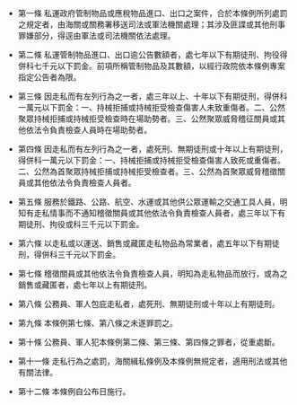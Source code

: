 * 第一條 私運政府管制物品或應稅物品進口、出口之案件，合於本條例所列處罰之規定者，由海關或關務署移送司法或軍法機關處理；其涉及匪諜或其他刑事罪嫌部分，得逕由軍法或司法機關依法處理。

* 第二條 私運管制物品進口、出口逾公告數額者，處七年以下有期徒刑、拘役得併科七千元以下罰金。前項所稱管制物品及其數額，以經行政院依本條例專案指定公告者為限。

* 第三條 因走私而有左列行為之一者，處三年以上、十年以下有期徒刑，得併科一萬元以下罰金：一、持械拒捕或持械拒受檢查傷害人未致重傷者。二、公然聚眾持械拒捕或持械拒受檢查時在場助勢者。三、公然聚眾威脅稽征關員或其他依法令負責檢查人員時在場助勢者。

* 第四條 因走私而有左列行為之一者，處死刑、無期徒刑或十年以上有期徒刑，得併科一萬元以下罰金：一、持械拒捕或持械拒受檢查傷害人致死或重傷者。二、公然為首聚眾持械拒捕或持械拒受檢查者。三、公然為首聚眾威脅稽徵關員或其他依法令負責檢查人員者。

* 第五條 服務於鐵路、公路、航空、水運或其他供公眾運輸之交通工具人員，明知有走私情事而不通知稽徵關員或其他依法令負責檢查人員者，處三年以下有期徒刑、拘役或科三千元以下罰金。

* 第六條 以走私或以運送、銷售或藏匿走私物品為常業者，處五年以下有期徒刑，得併科三千元以下罰金。

* 第七條 稽徵關員或其他依法令負責檢查人員，明知為走私物品而放行，或為之銷售或藏匿者，處七年以上有期徒刑。

* 第八條 公務員、軍人包庇走私者，處死刑、無期徒刑或十年以上有期徒刑。

* 第九條 本條例第七條、第八條之未遂罪罰之。

* 第十條 公務員、軍人犯本條例第二條、第三條、第四條之罪者，從重處斷。

* 第十一條 走私行為之處罰，海關緝私條例及本條例無規定者，適用刑法或其他有關法律。

* 第十二條 本條例自公布日施行。

